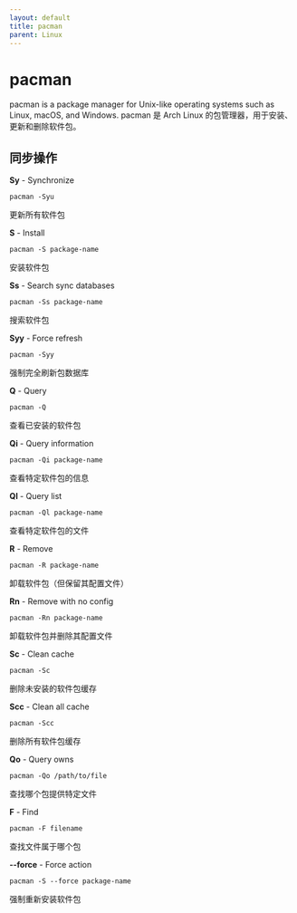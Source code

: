 ```yaml
---
layout: default
title: pacman
parent: Linux
---
```


# pacman

pacman is a package manager for Unix-like operating systems such as Linux, macOS, and Windows.
pacman 是 Arch Linux 的包管理器，用于安装、更新和删除软件包。

## 同步操作

**Sy** - Synchronize

    pacman -Syu
更新所有软件包

**S** - Install

    pacman -S package-name
安装软件包

**Ss** - Search sync databases

    pacman -Ss package-name
搜索软件包

**Syy** - Force refresh

    pacman -Syy
强制完全刷新包数据库

**Q** - Query

    pacman -Q
查看已安装的软件包

**Qi** - Query information

    pacman -Qi package-name
查看特定软件包的信息

**Ql** - Query list

    pacman -Ql package-name
查看特定软件包的文件

**R** - Remove

    pacman -R package-name
卸载软件包（但保留其配置文件）

**Rn** - Remove with no config

    pacman -Rn package-name
卸载软件包并删除其配置文件

**Sc** - Clean cache

    pacman -Sc
删除未安装的软件包缓存

**Scc** - Clean all cache

    pacman -Scc
删除所有软件包缓存

**Qo** - Query owns

    pacman -Qo /path/to/file
查找哪个包提供特定文件

**F** - Find

    pacman -F filename
查找文件属于哪个包

**--force** - Force action

    pacman -S --force package-name
强制重新安装软件包

